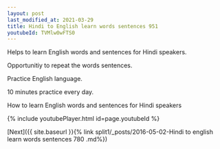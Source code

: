 ```yaml
---
layout: post
last_modified_at: 2021-03-29
title: Hindi to English learn words sentences 951 
youtubeId: TVMlw0wFTS0
---
```

 
 
Helps to learn English words and sentences for Hindi speakers.

Opportunitiy to repeat the words sentences. 

Practice English language. 
 
10 minutes practice every day. 
 
How to learn English words and sentences for Hindi speakers 
 
{% include youtubePlayer.html id=page.youtubeId %}
 
 
[Next]({{ site.baseurl }}{% link  split1/_posts/2016-05-02-Hindi to english learn words sentences 780 .md%})
 
